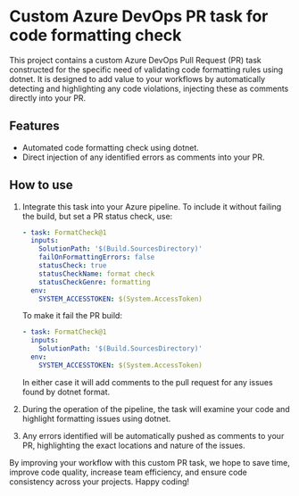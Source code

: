 # Custom Azure DevOps PR task for code formatting check

This project contains a custom Azure DevOps Pull Request (PR) task constructed for the specific need of validating code formatting rules using dotnet. It is designed to add value to your workflows by automatically detecting and highlighting any code violations, injecting these as comments directly into your PR.

## Features

* Automated code formatting check using dotnet.
* Direct injection of any identified errors as comments into your PR.

## How to use

1. Integrate this task into your Azure pipeline.
   To include it without failing the build, but set a PR status check, use:
   ```yaml
   - task: FormatCheck@1
     inputs:
       SolutionPath: '$(Build.SourcesDirectory)'
       failOnFormattingErrors: false
       statusCheck: true
       statusCheckName: format check
       statusCheckGenre: formatting
     env:
       SYSTEM_ACCESSTOKEN: $(System.AccessToken)
   ```
   To make it fail the PR build:
   ```yaml
   - task: FormatCheck@1
     inputs:
       SolutionPath: '$(Build.SourcesDirectory)'
     env:
       SYSTEM_ACCESSTOKEN: $(System.AccessToken)
   ```
   In either case it will add comments to the pull request for any issues found by dotnet format.

2. During the operation of the pipeline, the task will examine your code and highlight formatting issues using dotnet.
3. Any errors identified will be automatically pushed as comments to your PR, highlighting the exact locations and nature of the issues.

By improving your workflow with this custom PR task, we hope to save time, improve code quality, increase team efficiency, and ensure code consistency across your projects. Happy coding!